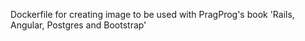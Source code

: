 Dockerfile for creating image to be used with PragProg's book
'Rails, Angular, Postgres and Bootstrap'
